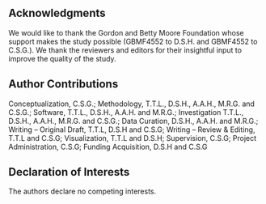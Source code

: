 ## Acknowledgments

We would like to thank the Gordon and Betty Moore Foundation whose support makes the study possible (GBMF4552 to D.S.H. and GBMF4552 to C.S.G.). 
We thank the reviewers and editors for their insightful input to improve the quality of the study.

## Author Contributions

Conceptualization, C.S.G.;
Methodology, T.T.L., D.S.H., A.A.H., M.R.G. and C.S.G.;
Software, T.T.L., D.S.H., A.A.H. and M.R.G.;
Investigation T.T.L., D.S.H., A.A.H., M.R.G. and C.S.G.;
Data Curation, D.S.H., A.A.H. and M.R.G.;
Writing – Original Draft, T.T.L, D.S.H and C.S.G;
Writing – Review & Editing, T.T.L and C.S.G;
Visualization, T.T.L and D.S.H;
Supervision, C.S.G;
Project Administration, C.S.G;
Funding Acquisition, D.S.H and C.S.G

## Declaration of Interests
The authors declare no competing interests.
